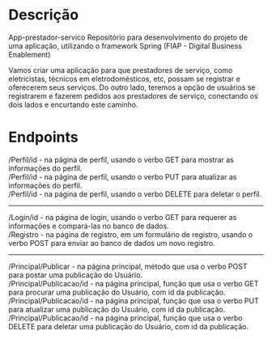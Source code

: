 <h1>Descrição</h1>

App-prestador-servico
Repositório para desenvolvimento do projeto de uma aplicação, utilizando o framework Spring (FIAP - Digital Business Enablement)

Vamos criar uma aplicação para que prestadores de serviço, como eletricistas, técnicos em eletrodomésticos, etc, possam se registrar e oferecerem seus serviços.
Do outro lado, teremos a opção de usuários se registrarem e fazerem pedidos aos prestadores de serviço, conectando os dois lados e encurtando este caminho.



<h1>Endpoints</h1>


/Perfil/id - na página de perfil, usando o verbo GET para mostrar as informações do perfil.
<br>
/Perfil/id - na página de perfil, usando o verbo PUT para atualizar as informações do perfil.
<br>
/Perfil/id - na página de perfil, usando o verbo DELETE para deletar o perfil.
<hr>
/Login/id -  na página de login, usando o verbo GET para requerer as informações e compará-las no banco de dados.
<br>
/Registro - na página de registro, em um formulário de registro, usando o verbo POST para enviar ao banco de dados um novo registro.
<hr> 
/Principal/Publicar - na página principal, método que usa o verbo POST para postar uma publicação do Usuário.
<br>
/Principal/Publicacao/id - na página principal, função que usa o verbo GET para procurar uma publicação do Usuário, com id da publicação.
<br>
/Principal/Publicacao/id - na página principal, função que usa o verbo PUT para atualizar uma publicação do Usuário, com id da publicação.
<br>
/Principal/Publicacao/id - na página principal, função que usa o verbo DELETE para deletar uma publicação do Usuário, com id da publicação.
